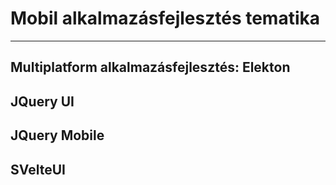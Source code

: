 # Mobil alkalmazásfejlesztés tematika

---

## Multiplatform alkalmazásfejlesztés: Elekton

## JQuery UI

## JQuery Mobile

## SVelteUI
